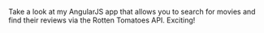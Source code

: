 Take a look at my AngularJS app that allows you to search for movies and find their reviews via the Rotten Tomatoes API. Exciting!
